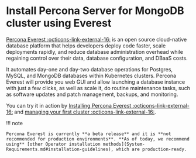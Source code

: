 # Install Percona Server for MongoDB cluster using Everest

[Percona Everest :octicons-link-external-16:](https://docs.percona.com/everest/) is an open source cloud-native database platform that helps developers deploy code faster, scale deployments rapidly, and reduce database administration overhead while regaining control over their data, database configuration, and DBaaS costs.

It automates day-one and day-two database operations for Postgres, MySQL, and MongoDB databases within Kubernetes clusters.
Percona Everest will provide you web GUI and allow launching a database instance with just a few clicks, as well as scale it, do routine maintenance tasks, such as software updates and patch management, backups, and monitoring.

You can try it in action by [Installing Percona Everest :octicons-link-external-16:](https://docs.percona.com/everest/quickstart-guide/qs-overview.html) and [managing your first cluster :octicons-link-external-16:](https://docs.percona.com/everest/use/cluster-management.html).

!!! note

    Percona Everest is currently **a beta release** and it is **not recommended for production environments**. **As of today, we recommend using** [other Operator installation methods](System-Requirements.md#installation-guidelines), which are production-ready.
